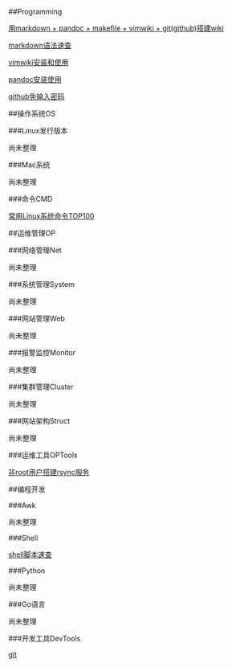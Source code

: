 <!---title:MetMan's Wiki  -首页-->
<!---keywords:Linux,气象,并行计算-->

##Programming

[用markdown + pandoc + makefile + vimwiki + git(github)搭建wiki](wiki/tool/sitebuild/ohlinuxwiki.html)

[markdown语法速查](wiki/tool/sitebuild/markdown_syntax.html)

[vimwiki安装和使用](wiki/tool/sitebuild/vimwiki_use.html)

[pandoc安装使用](wiki/tool/sitebuild/pandoc_install.html)

[github免输入密码](wiki/tool/sitebuild/github_sshkey.html)

##操作系统OS 

###Linux发行版本

尚未整理

###Mac系统 

尚未整理

###命令CMD

[常用Linux系统命令TOP100](wiki/linux/cmd/top_cmd.html)

##运维管理OP

###网络管理Net

尚未整理

###系统管理System

尚未整理

###网站管理Web

尚未整理

###报警监控Monitor

尚未整理

###集群管理Cluster

尚未整理

###网站架构Struct

尚未整理

###运维工具OPTools

[非root用户搭建rsync服务](wiki/op/optools/rsync_notroot.html)

##编程开发

###Awk

尚未整理

###Shell

[shell脚本速查](wiki/sw_develop/language/shell.html)

###Python

尚未整理

###Go语言

尚未整理

###开发工具DevTools 

[git](wiki/tool/versionmanage/git.html)




<!-- vim:set tw=0:-->
